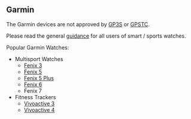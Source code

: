 ## Garmin

The Garmin devices are not approved by [GP3S](https://www.gps-speedsurfing.com/default.aspx?mnu=item&item=gpsother) or [GPSTC](https://www.gpsteamchallenge.com.au/pages/rules).

Please read the general [guidance](../../guidance.md) for all users of smart / sports watches.

Popular Garmin Watches:

- Multisport Watches
  - [Fenix 3](fenix-3/README.md)
  - [Fenix 5](fenix-5/README.md)
  - [Fenix 5 Plus](fenix-5-plus/README.md)
  - [Fenix 6](fenix-6/README.md)
  - Fenix 7
- Fitness Trackers
  - [Vivoactive 3](vivoactive-3/README.md)
  - [Vivoactive 4](vivoactive-4/README.md)

